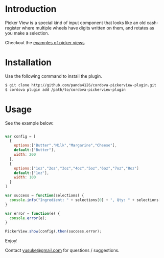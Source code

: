 # Introduction

Picker View is a special kind of input component that looks like an old cash-register
where multiple wheels have digits written on them, and rotates as you make a selection.

Checkout the [examples of picker views](https://goo.gl/6izqrZ)

# Installation

Use the following command to install the plugin.

```bash
$ git clone http://github.com/panda4126/cordova-pickerview-plugin.git
$ cordova plugin add /path/to/cordova-pickerview-plugin
```

# Usage

See the example below:

```javascript

var config = [
  {
    options:["Butter","Milk","Margarine","Cheese"],
    default:["Butter"],
    width: 200
  },
  {
    options:["1oz","2oz","3oz","4oz","5oz","6oz","7oz","8oz"]
    default:["1oz"],
    width: 100
  }
]

var success = function(selections) {
  console.info("Ingredient: " + selections[0] + ", Qty: " + selections[1]);
}

var error = function(e) {
  console.error(e);
}

PickerView.show(config).then(success,error);
```

Enjoy!

Contact yusuke@gmail.com for questions / suggestions.
